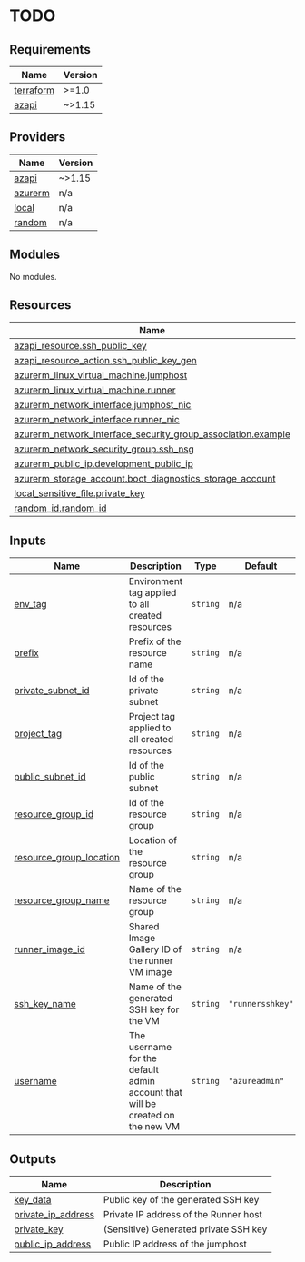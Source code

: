 # TODO
<!-- BEGIN_TF_DOCS -->
## Requirements

| Name | Version |
|------|---------|
| <a name="requirement_terraform"></a> [terraform](#requirement\_terraform) | >=1.0 |
| <a name="requirement_azapi"></a> [azapi](#requirement\_azapi) | ~>1.15 |

## Providers

| Name | Version |
|------|---------|
| <a name="provider_azapi"></a> [azapi](#provider\_azapi) | ~>1.15 |
| <a name="provider_azurerm"></a> [azurerm](#provider\_azurerm) | n/a |
| <a name="provider_local"></a> [local](#provider\_local) | n/a |
| <a name="provider_random"></a> [random](#provider\_random) | n/a |

## Modules

No modules.

## Resources

| Name | Type |
|------|------|
| [azapi_resource.ssh_public_key](https://registry.terraform.io/providers/Azure/azapi/latest/docs/resources/resource) | resource |
| [azapi_resource_action.ssh_public_key_gen](https://registry.terraform.io/providers/Azure/azapi/latest/docs/resources/resource_action) | resource |
| [azurerm_linux_virtual_machine.jumphost](https://registry.terraform.io/providers/hashicorp/azurerm/latest/docs/resources/linux_virtual_machine) | resource |
| [azurerm_linux_virtual_machine.runner](https://registry.terraform.io/providers/hashicorp/azurerm/latest/docs/resources/linux_virtual_machine) | resource |
| [azurerm_network_interface.jumphost_nic](https://registry.terraform.io/providers/hashicorp/azurerm/latest/docs/resources/network_interface) | resource |
| [azurerm_network_interface.runner_nic](https://registry.terraform.io/providers/hashicorp/azurerm/latest/docs/resources/network_interface) | resource |
| [azurerm_network_interface_security_group_association.example](https://registry.terraform.io/providers/hashicorp/azurerm/latest/docs/resources/network_interface_security_group_association) | resource |
| [azurerm_network_security_group.ssh_nsg](https://registry.terraform.io/providers/hashicorp/azurerm/latest/docs/resources/network_security_group) | resource |
| [azurerm_public_ip.development_public_ip](https://registry.terraform.io/providers/hashicorp/azurerm/latest/docs/resources/public_ip) | resource |
| [azurerm_storage_account.boot_diagnostics_storage_account](https://registry.terraform.io/providers/hashicorp/azurerm/latest/docs/resources/storage_account) | resource |
| [local_sensitive_file.private_key](https://registry.terraform.io/providers/hashicorp/local/latest/docs/resources/sensitive_file) | resource |
| [random_id.random_id](https://registry.terraform.io/providers/hashicorp/random/latest/docs/resources/id) | resource |

## Inputs

| Name | Description | Type | Default | Required |
|------|-------------|------|---------|:--------:|
| <a name="input_env_tag"></a> [env\_tag](#input\_env\_tag) | Environment tag applied to all created resources | `string` | n/a | yes |
| <a name="input_prefix"></a> [prefix](#input\_prefix) | Prefix of the resource name | `string` | n/a | yes |
| <a name="input_private_subnet_id"></a> [private\_subnet\_id](#input\_private\_subnet\_id) | Id of the private subnet | `string` | n/a | yes |
| <a name="input_project_tag"></a> [project\_tag](#input\_project\_tag) | Project tag applied to all created resources | `string` | n/a | yes |
| <a name="input_public_subnet_id"></a> [public\_subnet\_id](#input\_public\_subnet\_id) | Id of the public subnet | `string` | n/a | yes |
| <a name="input_resource_group_id"></a> [resource\_group\_id](#input\_resource\_group\_id) | Id of the resource group | `string` | n/a | yes |
| <a name="input_resource_group_location"></a> [resource\_group\_location](#input\_resource\_group\_location) | Location of the resource group | `string` | n/a | yes |
| <a name="input_resource_group_name"></a> [resource\_group\_name](#input\_resource\_group\_name) | Name of the resource group | `string` | n/a | yes |
| <a name="input_runner_image_id"></a> [runner\_image\_id](#input\_runner\_image\_id) | Shared Image Gallery ID of the runner VM image | `string` | n/a | yes |
| <a name="input_ssh_key_name"></a> [ssh\_key\_name](#input\_ssh\_key\_name) | Name of the generated SSH key for the VM | `string` | `"runnersshkey"` | no |
| <a name="input_username"></a> [username](#input\_username) | The username for the default admin account that will be created on the new VM | `string` | `"azureadmin"` | no |

## Outputs

| Name | Description |
|------|-------------|
| <a name="output_key_data"></a> [key\_data](#output\_key\_data) | Public key of the generated SSH key |
| <a name="output_private_ip_address"></a> [private\_ip\_address](#output\_private\_ip\_address) | Private IP address of the Runner host |
| <a name="output_private_key"></a> [private\_key](#output\_private\_key) | (Sensitive) Generated private SSH key |
| <a name="output_public_ip_address"></a> [public\_ip\_address](#output\_public\_ip\_address) | Public IP address of the jumphost |
<!-- END_TF_DOCS -->